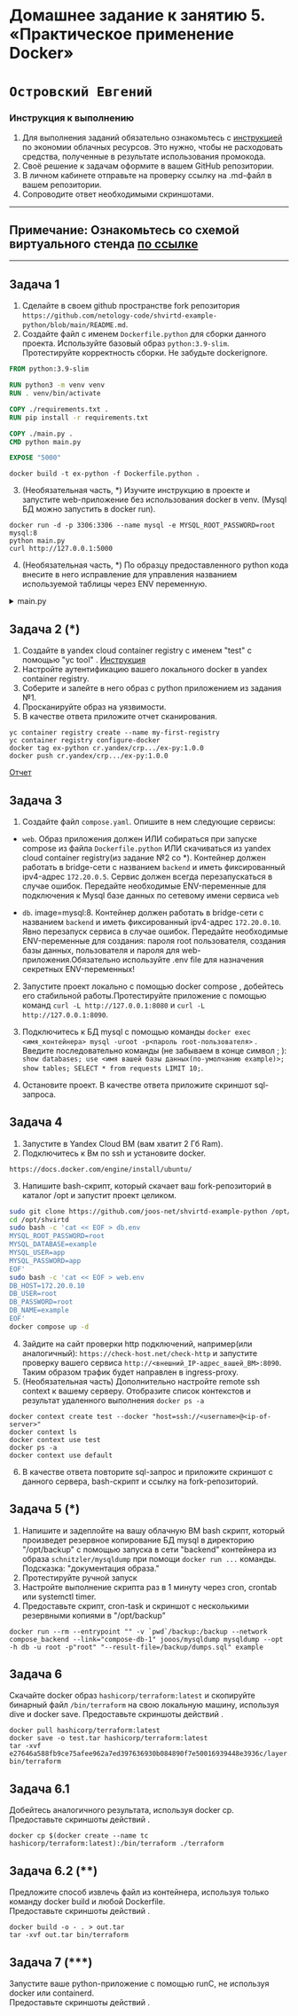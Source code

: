 # Домашнее задание к занятию 5. «Практическое применение Docker»
# `Островский Евгений`

### Инструкция к выполнению

1. Для выполнения заданий обязательно ознакомьтесь с [инструкцией](https://github.com/netology-code/devops-materials/blob/master/cloudwork.MD) по экономии облачных ресурсов. Это нужно, чтобы не расходовать средства, полученные в результате использования промокода.
3. Своё решение к задачам оформите в вашем GitHub репозитории.
4. В личном кабинете отправьте на проверку ссылку на .md-файл в вашем репозитории.
5. Сопроводите ответ необходимыми скриншотами.

---
## Примечание: Ознакомьтесь со схемой виртуального стенда [по ссылке](https://github.com/netology-code/shvirtd-example-python/blob/main/schema.pdf)

---

## Задача 1
1. Сделайте в своем github пространстве fork репозитория ```https://github.com/netology-code/shvirtd-example-python/blob/main/README.md```.   
2. Создайте файл с именем ```Dockerfile.python``` для сборки данного проекта. Используйте базовый образ ```python:3.9-slim```. Протестируйте корректность сборки. Не забудьте dockerignore.
```Dockerfile
FROM python:3.9-slim

RUN python3 -m venv venv
RUN . venv/bin/activate

COPY ./requirements.txt .
RUN pip install -r requirements.txt

COPY ./main.py .
CMD python main.py

EXPOSE "5000"
```
```
docker build -t ex-python -f Dockerfile.python .
```
3. (Необязательная часть, *) Изучите инструкцию в проекте и запустите web-приложение без использования docker в venv. (Mysql БД можно запустить в docker run).
```
docker run -d -p 3306:3306 --name mysql -e MYSQL_ROOT_PASSWORD=root mysql:8
python main.py
curl http://127.0.0.1:5000
```
4. (Необязательная часть, *) По образцу предоставленного python кода внесите в него исправление для управления названием используемой таблицы через ENV переменную.
<details>
  <summary>main.py</summary>
  
```Python
from flask import Flask
from flask import request
import os
import mysql.connector
from datetime import datetime

app = Flask(__name__)
db_host=os.environ.get('DB_HOST')
db_user=os.environ.get('DB_USER')
db_password=os.environ.get('DB_PASSWORD')
db_database=os.environ.get('DB_NAME')
db_table=os.environ.get('DB_TABLE')

mydb = mysql.connector.connect(
host=db_host,
user=db_user,
password=db_password,
)
mycursor = mydb.cursor()

# # SQL-запрос для создания базы в БД
mycursor.execute(f"""CREATE DATABASE IF NOT EXISTS {db_database}""")

# Подключение к базе данных MySQL
db = mysql.connector.connect(
host=db_host,
user=db_user,
password=db_password,
database=db_database,
autocommit=True )
cursor = db.cursor()

# SQL-запрос для создания таблицы в БД
create_table_query = f"""
CREATE TABLE IF NOT EXISTS {db_database}.{db_table} (
id INT AUTO_INCREMENT PRIMARY KEY,
request_date DATETIME,
request_ip VARCHAR(255)
)
"""
cursor.execute(create_table_query)

@app.route('/')
def index():
    # Получение IP-адреса пользователя
    ip_address = request.headers.get('X-Forwarded-For')

    # Запись в базу данных
    now = datetime.now()
    current_time = now.strftime("%Y-%m-%d %H:%M:%S")
    query = f"""INSERT INTO {db_table} (request_date, request_ip) VALUES (%s, %s)"""
    values = (current_time, ip_address)
    cursor.execute(query, values)
    db.commit()

    return f'TIME: {current_time}, IP: {ip_address}'


if __name__ == '__main__':
    app.run(debug=True, host='0.0.0.0')
```
</details>

## Задача 2 (*)
1. Создайте в yandex cloud container registry с именем "test" с помощью "yc tool" . [Инструкция](https://cloud.yandex.ru/ru/docs/container-registry/quickstart/?from=int-console-help)
2. Настройте аутентификацию вашего локального docker в yandex container registry.
3. Соберите и залейте в него образ с python приложением из задания №1.
4. Просканируйте образ на уязвимости.
5. В качестве ответа приложите отчет сканирования.
```
yc container registry create --name my-first-registry
yc container registry configure-docker
docker tag ex-python cr.yandex/crp.../ex-py:1.0.0
docker push cr.yandex/crp.../ex-py:1.0.0
```
[Отчет](https://github.com/joos-net/virt-dip/blob/main/vulnerabilities.csv)

## Задача 3
1. Создайте файл ```compose.yaml```. Опишите в нем следующие сервисы: 

- ```web```. Образ приложения должен ИЛИ собираться при запуске compose из файла ```Dockerfile.python``` ИЛИ скачиваться из yandex cloud container registry(из задание №2 со *). Контейнер должен работать в bridge-сети с названием ```backend``` и иметь фиксированный ipv4-адрес ```172.20.0.5```. Сервис должен всегда перезапускаться в случае ошибок.
Передайте необходимые ENV-переменные для подключения к Mysql базе данных по сетевому имени сервиса ```web``` 

- ```db```. image=mysql:8. Контейнер должен работать в bridge-сети с названием ```backend``` и иметь фиксированный ipv4-адрес ```172.20.0.10```. Явно перезапуск сервиса в случае ошибок. Передайте необходимые ENV-переменные для создания: пароля root пользователя, создания базы данных, пользователя и пароля для web-приложения.Обязательно используйте .env file для назначения секретных ENV-переменных!

2. Запустите проект локально с помощью docker compose , добейтесь его стабильной работы.Протестируйте приложение с помощью команд ```curl -L http://127.0.0.1:8080``` и ```curl -L http://127.0.0.1:8090```.

3. Подключитесь к БД mysql с помощью команды ```docker exec <имя_контейнера> mysql -uroot -p<пароль root-пользователя>``` . Введите последовательно команды (не забываем в конце символ ; ): ```show databases; use <имя вашей базы данных(по-умолчанию example)>; show tables; SELECT * from requests LIMIT 10;```.
4. Остановите проект. В качестве ответа приложите скриншот sql-запроса.

## Задача 4
1. Запустите в Yandex Cloud ВМ (вам хватит 2 Гб Ram).
2. Подключитесь к Вм по ssh и установите docker.
```
https://docs.docker.com/engine/install/ubuntu/
```
3. Напишите bash-скрипт, который скачает ваш fork-репозиторий в каталог /opt и запустит проект целиком.
```bash
sudo git clone https://github.com/joos-net/shvirtd-example-python /opt/shvirtd
cd /opt/shvirtd
sudo bash -c 'cat << EOF > db.env
MYSQL_ROOT_PASSWORD=root
MYSQL_DATABASE=example
MYSQL_USER=app
MYSQL_PASSWORD=app
EOF'
sudo bash -c 'cat << EOF > web.env
DB_HOST=172.20.0.10
DB_USER=root
DB_PASSWORD=root
DB_NAME=example
EOF'
docker compose up -d
```
4. Зайдите на сайт проверки http подключений, например(или аналогичный): ```https://check-host.net/check-http``` и запустите проверку вашего сервиса ```http://<внешний_IP-адрес_вашей_ВМ>:8090```. Таким образом трафик будет направлен в ingress-proxy.
5. (Необязательная часть) Дополнительно настройте remote ssh context к вашему серверу. Отобразите список контекстов и результат удаленного выполнения ```docker ps -a```
```
docker context create test --docker "host=ssh://<username>@<ip-of-server>"
docker context ls
docker context use test
docker ps -a
docker context use default
```
6. В качестве ответа повторите  sql-запрос и приложите скриншот с данного сервера, bash-скрипт и ссылку на fork-репозиторий.

## Задача 5 (*)
1. Напишите и задеплойте на вашу облачную ВМ bash скрипт, который произведет резервное копирование БД mysql в директорию "/opt/backup" с помощью запуска в сети "backend" контейнера из образа ```schnitzler/mysqldump``` при помощи ```docker run ...``` команды. Подсказка: "документация образа."
2. Протестируйте ручной запуск
3. Настройте выполнение скрипта раз в 1 минуту через cron, crontab или systemctl timer.
4. Предоставьте скрипт, cron-task и скриншот с несколькими резервными копиями в "/opt/backup"
```
docker run --rm --entrypoint "" -v `pwd`/backup:/backup --network compose_backend --link="compose-db-1" jooos/mysqldump mysqldump --opt -h db -u root -p"root" "--result-file=/backup/dumps.sql" example
```

## Задача 6
Скачайте docker образ ```hashicorp/terraform:latest``` и скопируйте бинарный файл ```/bin/terraform``` на свою локальную машину, используя dive и docker save.
Предоставьте скриншоты  действий .
```
docker pull hashicorp/terraform:latest
docker save -o test.tar hashicorp/terraform:latest
tar -xvf e27646a588fb9ce75afee962a7ed397636930b084890f7e50016939448e3936c/layer.tar bin/terraform
```

## Задача 6.1
Добейтесь аналогичного результата, используя docker cp.  
Предоставьте скриншоты  действий .
```
docker cp $(docker create --name tc hashicorp/terraform:latest):/bin/terraform ./terraform
```

## Задача 6.2 (**)
Предложите способ извлечь файл из контейнера, используя только команду docker build и любой Dockerfile.  
Предоставьте скриншоты  действий .
```
docker build -o - . > out.tar
tar -xvf out.tar bin/terraform
```

## Задача 7 (***)
Запустите ваше python-приложение с помощью runC, не используя docker или containerd.  
Предоставьте скриншоты  действий .
